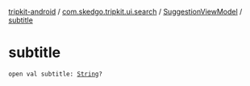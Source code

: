 [tripkit-android](../../index.md) / [com.skedgo.tripkit.ui.search](../index.md) / [SuggestionViewModel](index.md) / [subtitle](./subtitle.md)

# subtitle

`open val subtitle: `[`String`](https://kotlinlang.org/api/latest/jvm/stdlib/kotlin/-string/index.html)`?`